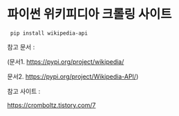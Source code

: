 # 파이썬 위키피디아 크롤링 사이트



```
 pip install wikipedia-api
```



참고 문서 : 

(문서1. https://pypi.org/project/wikipedia/

 문서2. https://pypi.org/project/Wikipedia-API/)



참고 사이트 : 

https://cromboltz.tistory.com/7

